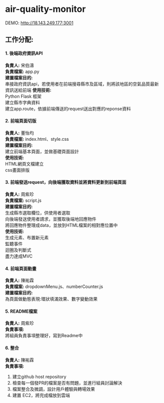 # air-quality-monitor
DEMO: http://18.143.249.177:3001

## 工作分配:
#### **1. 後端政府資訊API**
**負責人:** 宋伯濤  
**負責檔案:** app.py  
**建置檔案目的:**  
串接政府資訊api，若使用者在前端搜尋縣市及區域，則將該地區的空氣品質最新資訊送給前端
**使用技術:**  
Python Flask 框架  
建立縣市字典資料  
建立app.route，依據前端傳送的request送出對應的reponse資料  

#### **2. 前端頁面切版**
**負責人:** 董怡均  
**負責檔案:** index.html、style.css  
**建置檔案目的:**  
建立前端基本頁面，並做基礎頁面設計  
**使用技術:**  
HTML網頁文檔建立  
css畫面排版  

#### **3. 前端發送request，向後端獲取資料並將資料更新到前端頁面**  
**負責人:** 周紫珍  
**負責檔案:** script.js  
**建置檔案目的:**  
生成縣市選取欄位，供使用者選取  
向後端發送使用者請求，並獲取後端地回應物件  
將回應物件整理成data，並放到HTML檔案的相對應位置中  
**使用技術:**  
生成元素、布置新元素  
監聽事件  
迴圈及判斷式  
盡力達成MVC  

#### **4. 前端頁面動畫**
**負責人:** 陳祐霖  
**負責檔案:** dropdownMenu.js、numberCounter.js  
**建置檔案目的:**  
為頁面做動態表現:環狀填滿效果、數字變動效果 

#### **5. README檔案**  
**負責人:** 周紫珍  
**負責事項:**  
將組員負責事項整理好，寫到Readme中  

#### **6. 整合**
**負責人:** 陳祐霖  
**負責事項:**  
1. 建立github host repository
2. 檢查每一個發PR的檔案是否有問題，並進行組員討論解決  
3. 檔案整合及微調，設計用戶體驗與轉場效果 
4. 建置 EC2，將完成檔放到雲端
